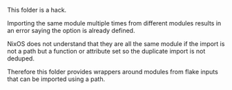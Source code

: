 This folder is a hack.

Importing the same module multiple times from different modules
results in an error saying the option is already defined.

NixOS does not understand that they are all the same module
if the import is not a path but a function or attribute set
so the duplicate import is not deduped.

Therefore this folder provides wrappers around modules
from flake inputs that can be imported using a path.
